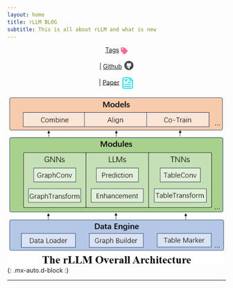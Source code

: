 ```yaml
---
layout: home
title: rLLM BLOG
subtitle: This is all about rLLM and what is new
---
```


<center>
<a href="{{ '/tags' | absolute_url }}">Tags</a> <img src="/assets/img/index/tag.png" alt="post" style="width: 16px; height: 16px; vertical-align: middle;">

| <a href="https://github.com/rllm-team/rllm"> Github</a> <img src="/assets/img/index/github.png" alt="post" style="width: 23px; height: 23px; vertical-align: sub;">

| <a href="https://arxiv.org/abs/2407.20157"> Paper</a> <img src="/assets/img/index/paper.png" alt="post" style="width: 30px; height: 30px; vertical-align: middle;">
</center>

<!-- # rLLM is a easy-to-use Pytorch Lib for RTL Learning
**rLLM** (relationLLM) is an easy-to-use Pytorch library for Relational Table Learning (RTL) with LLMs, by performing two key functions:

1. Breaks down state-of-the-art GNNs, LLMs, and TNNs as standardized modules.

2. Facilitates novel model building in a "combine, align, and co-train" way using these modules. -->

![overview for rllm](/assets/img/index/rllmoverview.png){: .mx-auto.d-block :}

---